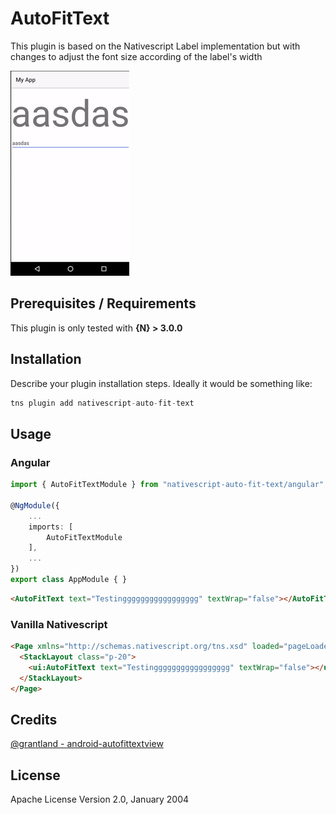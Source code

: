# AutoFitText

This plugin is based on the Nativescript Label implementation but with changes to adjust the font size according of the label's width

![Example Image](/assets/showoff.gif?raw=true)

## Prerequisites / Requirements

This plugin is only tested with **{N} > 3.0.0**

## Installation

Describe your plugin installation steps. Ideally it would be something like:

```javascript
tns plugin add nativescript-auto-fit-text
```

## Usage 

### Angular	
```typescript
import { AutoFitTextModule } from "nativescript-auto-fit-text/angular"

@NgModule({
	...
    imports: [
        AutoFitTextModule
    ],
    ...
})
export class AppModule { }

```

```html
<AutoFitText text="Testinggggggggggggggggg" textWrap="false"></AutoFitText>
```

### Vanilla Nativescript

```html
<Page xmlns="http://schemas.nativescript.org/tns.xsd" loaded="pageLoaded" class="page" xmlns:ui="nativescript-auto-fit-text">
  <StackLayout class="p-20">
    <ui:AutoFitText text="Testinggggggggggggggggg" textWrap="false"></ui:AutoFitText>
  </StackLayout>
</Page>
```

## Credits

[@grantland - android-autofittextview](https://github.com/grantland/android-autofittextview)
    
## License

Apache License Version 2.0, January 2004


